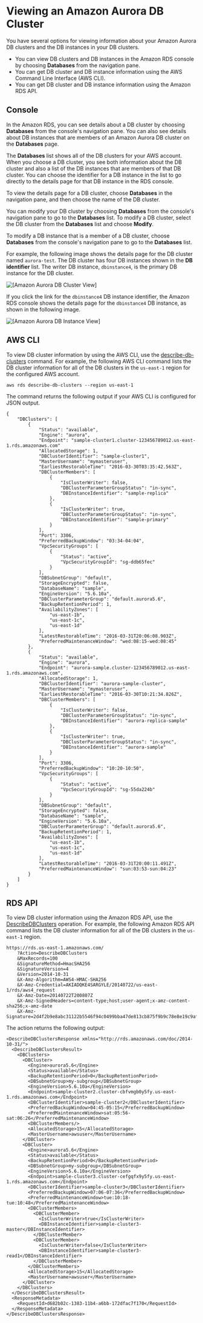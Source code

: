 # Viewing an Amazon Aurora DB Cluster<a name="Aurora.Viewing"></a>

You have several options for viewing information about your Amazon Aurora DB clusters and the DB instances in your DB clusters\.
+ You can view DB clusters and DB instances in the Amazon RDS console by choosing **Databases** from the navigation pane\. 
+ You can get DB cluster and DB instance information using the AWS Command Line Interface \(AWS CLI\)\.
+ You can get DB cluster and DB instance information using the Amazon RDS API\.

## Console<a name="Aurora.Viewing.Console"></a>

In the Amazon RDS, you can see details about a DB cluster by choosing **Databases** from the console's navigation pane\. You can also see details about DB instances that are members of an Amazon Aurora DB cluster on the **Databases** page\.

The **Databases** list shows all of the DB clusters for your AWS account\. When you choose a DB cluster, you see both information about the DB cluster and also a list of the DB instances that are members of that DB cluster\. You can choose the identifier for a DB instance in the list to go directly to the details page for that DB instance in the RDS console\.

To view the details page for a DB cluster, choose **Databases** in the navigation pane, and then choose the name of the DB cluster\.

You can modify your DB cluster by choosing **Databases** from the console's navigation pane to go to the **Databases** list\. To modify a DB cluster, select the DB cluster from the **Databases** list and choose **Modify**\.

To modify a DB instance that is a member of a DB cluster, choose **Databases** from the console's navigation pane to go to the **Databases** list\.

For example, the following image shows the details page for the DB cluster named `aurora-test`\. The DB cluster has four DB instances shown in the **DB identifier** list\. The writer DB instance, `dbinstance4`, is the primary DB instance for the DB cluster\.

![\[Amazon Aurora DB Cluster View\]](http://docs.aws.amazon.com/AmazonRDS/latest/AuroraUserGuide/images/AuroraView01.png)

If you click the link for the `dbinstance4` DB instance identifier, the Amazon RDS console shows the details page for the `dbinstance4` DB instance, as shown in the following image\.

![\[Amazon Aurora DB Instance View\]](http://docs.aws.amazon.com/AmazonRDS/latest/AuroraUserGuide/images/AuroraView02.png)

## AWS CLI<a name="Aurora.Viewing.CLI"></a>

To view DB cluster information by using the AWS CLI, use the [describe\-db\-clusters](https://docs.aws.amazon.com/cli/latest/reference/rds/describe-db-clusters.html) command\. For example, the following AWS CLI command lists the DB cluster information for all of the DB clusters in the `us-east-1` region for the configured AWS account\.

```
aws rds describe-db-clusters --region us-east-1
```

The command returns the following output if your AWS CLI is configured for JSON output\.

```
{
    "DBClusters": [
        {
            "Status": "available",
            "Engine": "aurora",
            "Endpoint": "sample-cluster1.cluster-123456789012.us-east-1.rds.amazonaws.com"
            "AllocatedStorage": 1,
            "DBClusterIdentifier": "sample-cluster1",
            "MasterUsername": "mymasteruser",
            "EarliestRestorableTime": "2016-03-30T03:35:42.563Z",
            "DBClusterMembers": [
                {
                    "IsClusterWriter": false,
                    "DBClusterParameterGroupStatus": "in-sync",
                    "DBInstanceIdentifier": "sample-replica"
                },
                {
                    "IsClusterWriter": true,
                    "DBClusterParameterGroupStatus": "in-sync",
                    "DBInstanceIdentifier": "sample-primary"
                }
            ],
            "Port": 3306,
            "PreferredBackupWindow": "03:34-04:04",
            "VpcSecurityGroups": [
                {
                    "Status": "active",
                    "VpcSecurityGroupId": "sg-ddb65fec"
                }
            ],
            "DBSubnetGroup": "default",
            "StorageEncrypted": false,
            "DatabaseName": "sample",
            "EngineVersion": "5.6.10a",
            "DBClusterParameterGroup": "default.aurora5.6",
            "BackupRetentionPeriod": 1,
            "AvailabilityZones": [
                "us-east-1b",
                "us-east-1c",
                "us-east-1d"
            ],
            "LatestRestorableTime": "2016-03-31T20:06:08.903Z",
            "PreferredMaintenanceWindow": "wed:08:15-wed:08:45"
        },
        {
            "Status": "available",
            "Engine": "aurora",
            "Endpoint": "aurora-sample.cluster-123456789012.us-east-1.rds.amazonaws.com",
            "AllocatedStorage": 1,
            "DBClusterIdentifier": "aurora-sample-cluster",
            "MasterUsername": "mymasteruser",
            "EarliestRestorableTime": "2016-03-30T10:21:34.826Z",
            "DBClusterMembers": [
                {
                    "IsClusterWriter": false,
                    "DBClusterParameterGroupStatus": "in-sync",
                    "DBInstanceIdentifier": "aurora-replica-sample"
                },
                {
                    "IsClusterWriter": true,
                    "DBClusterParameterGroupStatus": "in-sync",
                    "DBInstanceIdentifier": "aurora-sample"
                }
            ],
            "Port": 3306,
            "PreferredBackupWindow": "10:20-10:50",
            "VpcSecurityGroups": [
                {
                    "Status": "active",
                    "VpcSecurityGroupId": "sg-55da224b"
                }
            ],
            "DBSubnetGroup": "default",
            "StorageEncrypted": false,
            "DatabaseName": "sample",
            "EngineVersion": "5.6.10a",
            "DBClusterParameterGroup": "default.aurora5.6",
            "BackupRetentionPeriod": 1,
            "AvailabilityZones": [
                "us-east-1b",
                "us-east-1c",
                "us-east-1d"
            ],
            "LatestRestorableTime": "2016-03-31T20:00:11.491Z",
            "PreferredMaintenanceWindow": "sun:03:53-sun:04:23"
        }
    ]
}
```

## RDS API<a name="Aurora.Viewing.API"></a>

To view DB cluster information using the Amazon RDS API, use the [DescribeDBClusters](https://docs.aws.amazon.com/AmazonRDS/latest/APIReference/API_DescribeDBClusters.html) operation\. For example, the following Amazon RDS API command lists the DB cluster information for all of the DB clusters in the `us-east-1` region\.

```
https://rds.us-east-1.amazonaws.com/
    ?Action=DescribeDBClusters
    &MaxRecords=100
    &SignatureMethod=HmacSHA256
    &SignatureVersion=4
    &Version=2014-10-31
    &X-Amz-Algorithm=AWS4-HMAC-SHA256
    &X-Amz-Credential=AKIADQKE4SARGYLE/20140722/us-east-1/rds/aws4_request
    &X-Amz-Date=20140722T200807Z
    &X-Amz-SignedHeaders=content-type;host;user-agent;x-amz-content-sha256;x-amz-date
    &X-Amz-Signature=2d4f2b9e8abc31122b5546f94c0499bba47de813cb875f9b9c78e8e19c9afe1b
```

The action returns the following output:

```
<DescribeDBClustersResponse xmlns="http://rds.amazonaws.com/doc/2014-10-31/">
  <DescribeDBClustersResult>
    <DBClusters>
      <DBCluster>
        <Engine>aurora5.6</Engine>
        <Status>available</Status>
        <BackupRetentionPeriod>0</BackupRetentionPeriod>
        <DBSubnetGroup>my-subgroup</DBSubnetGroup>
        <EngineVersion>5.6.10a</EngineVersion>
        <Endpoint>sample-cluster2.cluster-cbfvmgb0y5fy.us-east-1.rds.amazonaws.com</Endpoint>
        <DBClusterIdentifier>sample-cluster2</DBClusterIdentifier>
        <PreferredBackupWindow>04:45-05:15</PreferredBackupWindow>
        <PreferredMaintenanceWindow>sat:05:56-sat:06:26</PreferredMaintenanceWindow>
        <DBClusterMembers/>
        <AllocatedStorage>15</AllocatedStorage>
        <MasterUsername>awsuser</MasterUsername>
      </DBCluster>
      <DBCluster>
        <Engine>aurora5.6</Engine>
        <Status>available</Status>
        <BackupRetentionPeriod>0</BackupRetentionPeriod>
        <DBSubnetGroup>my-subgroup</DBSubnetGroup>
        <EngineVersion>5.6.10a</EngineVersion>
        <Endpoint>sample-cluster3.cluster-cefgqfx9y5fy.us-east-1.rds.amazonaws.com</Endpoint>
        <DBClusterIdentifier>sample-cluster3</DBClusterIdentifier>
        <PreferredBackupWindow>07:06-07:36</PreferredBackupWindow>
        <PreferredMaintenanceWindow>tue:10:18-tue:10:48</PreferredMaintenanceWindow>
        <DBClusterMembers>
          <DBClusterMember>
            <IsClusterWriter>true</IsClusterWriter>
            <DBInstanceIdentifier>sample-cluster3-master</DBInstanceIdentifier>
          </DBClusterMember>
          <DBClusterMember>
            <IsClusterWriter>false</IsClusterWriter>
            <DBInstanceIdentifier>sample-cluster3-read1</DBInstanceIdentifier>
          </DBClusterMember>
        </DBClusterMembers>
        <AllocatedStorage>15</AllocatedStorage>
        <MasterUsername>awsuser</MasterUsername>
      </DBCluster>
    </DBClusters>
  </DescribeDBClustersResult>
  <ResponseMetadata>
    <RequestId>d682b02c-1383-11b4-a6bb-172dfac7f170</RequestId>
  </ResponseMetadata>
</DescribeDBClustersResponse>
```